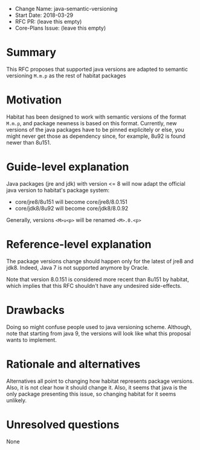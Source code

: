 - Change Name: java-semantic-versioning
- Start Date: 2018-03-29
- RFC PR: (leave this empty)
- Core-Plans Issue: (leave this empty)

# Summary
[summary]: #summary

This RFC proposes that supported java versions are adapted to semantic versioning `M.m.p` as the rest of habitat packages

# Motivation
[motivation]: #motivation

Habitat has been designed to work with semantic versions of the format `M.m.p`, and package newness is based on this format. Currently, new versions of the java packages have to be pinned explicitely or else, you might never get those as dependency since, for example, 8u92 is found newer than 8u151.

# Guide-level explanation
[guide-level-explanation]: #guide-level-explanation

Java packages (jre and jdk) with version <= 8 will now adapt the official java version to habitat's package system:

- core/jre8/8u151 will become core/jre8/8.0.151
- core/jdk8/8u92 will become core/jdk8/8.0.92

Generally, versions `<M>u<p>` will be renamed `<M>.0.<p>`

# Reference-level explanation
[reference-level-explanation]: #reference-level-explanation

The package versions change should happen only for the latest of jre8 and jdk8. Indeed, Java 7 is not supported anymore by Oracle.

Note that version 8.0.151 is considered more recent than 8u151 by habitat, which implies that this RFC shouldn't have any undesired side-effects.

# Drawbacks
[drawbacks]: #drawbacks

Doing so might confuse people used to java versioning scheme. Although, note that starting from java 9, the versions will look like what this proposal wants to implement.

# Rationale and alternatives
[alternatives]: #alternatives

Alternatives all point to changing how habitat represents package versions. Also, it is not clear how it should change it. Also, it seems that java is the only package presenting this issue, so changing habitat for it seems unlikely.

# Unresolved questions
[unresolved]: #unresolved-questions

None
